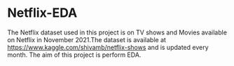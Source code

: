 # Netflix-EDA
The Netflix dataset used in this project is on TV shows and Movies available on Netflix in November 2021.The dataset is available at https://www.kaggle.com/shivamb/netflix-shows and is updated every month. The aim of this project is perform EDA. 
